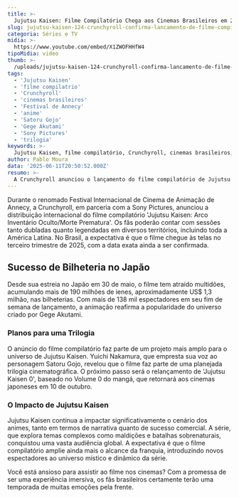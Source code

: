 ```yaml
---
title: >-
  Jujutsu Kaisen: Filme Compilatório Chega aos Cinemas Brasileiros em 2025
slug: jujutsu-kaisen-124-crunchyroll-confirma-lancamento-de-filme-compilatorio-nos-cinemas-brasileiros
categoria: Séries e TV
midia: >-
  https://www.youtube.com/embed/X1ZWOFHHfW4
tipoMidia: video
thumb: >-
  /uploads/jujutsu-kaisen-124-crunchyroll-confirma-lancamento-de-filme-compilatorio-nos-cinemas-brasileiros-preview.jpg
tags:
  - 'Jujutsu Kaisen'
  - 'filme compilatrio'
  - 'Crunchyroll'
  - 'cinemas brasileiros'
  - 'Festival de Annecy'
  - 'anime'
  - 'Satoru Gojo'
  - 'Gege Akutami'
  - 'Sony Pictures'
  - 'trilogia'
keywords: >-
  Jujutsu Kaisen, filme compilatório, Crunchyroll, cinemas brasileiros, Festival de Annecy, anime, Satoru Gojo, Gege Akutami, Sony Pictures, trilogia
author: Pablo Moura
data: '2025-06-11T20:50:52.000Z'
resumo: >-
  A Crunchyroll anunciou o lançamento do filme compilatório de Jujutsu Kaisen nos cinemas brasileiros, previsto para o terceiro trimestre de 2025. A confirmação foi feita durante o prestigiado Festival de Annecy.
---
```


Durante o renomado Festival Internacional de Cinema de Animação de Annecy, a Crunchyroll, em parceria com a Sony Pictures, anunciou a distribuição internacional do filme compilatório 'Jujutsu Kaisen: Arco Inventário Oculto/Morte Prematura'. Os fãs poderão contar com sessões tanto dubladas quanto legendadas em diversos territórios, incluindo toda a América Latina. No Brasil, a expectativa é que o filme chegue às telas no terceiro trimestre de 2025, com a data exata ainda a ser confirmada.

## Sucesso de Bilheteria no Japão

Desde sua estreia no Japão em 30 de maio, o filme tem atraído multidões, acumulando mais de 190 milhões de ienes, aproximadamente US$ 1,3 milhão, nas bilheterias. Com mais de 138 mil espectadores em seu fim de semana de lançamento, a animação reafirma a popularidade do universo criado por Gege Akutami.

### Planos para uma Trilogia

O anúncio do filme compilatório faz parte de um projeto mais amplo para o universo de Jujutsu Kaisen. Yuichi Nakamura, que empresta sua voz ao personagem Satoru Gojo, revelou que o filme faz parte de uma planejada trilogia cinematográfica. O próximo passo será o relançamento de 'Jujutsu Kaisen 0', baseado no Volume 0 do mangá, que retornará aos cinemas japoneses em 10 de outubro.

### O Impacto de Jujutsu Kaisen

Jujutsu Kaisen continua a impactar significativamente o cenário dos animes, tanto em termos de narrativa quanto de sucesso comercial. A série, que explora temas complexos como maldições e batalhas sobrenaturais, conquistou uma vasta audiência global. A expectativa é que o filme compilatório amplie ainda mais o alcance da franquia, introduzindo novos espectadores ao universo místico e dinâmico da série.

Você está ansioso para assistir ao filme nos cinemas? Com a promessa de ser uma experiência imersiva, os fãs brasileiros certamente terão uma temporada de muitas emoções pela frente.